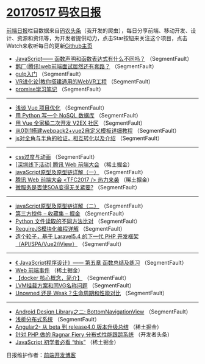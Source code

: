 # [20170517 码农日报](https://github.com/kujian/frontendDaily/blob/master/2017/05/17.md)

[前端日报](http://caibaojian.com/c/news)栏目数据来自[码农头条](http://hao.caibaojian.com/)（我开发的爬虫），每日分享前端、移动开发、设计、资源和资讯等，为开发者提供动力，点击Star按钮来关注这个项目，点击Watch来收听每日的更新[Github主页](https://github.com/kujian/frontendDaily)
* [JavaScript—— 函数声明和函数表达式有什么不同吗？](http://hao.caibaojian.com/38280.html) （SegmentFault）
* [鹅厂(腾讯)web前端面试居然还有套路？](http://hao.caibaojian.com/38281.html) （SegmentFault）
* [gulp入门](http://hao.caibaojian.com/38276.html) （SegmentFault）
* [VR进化论|教你搭建通用的WebVR工程](http://hao.caibaojian.com/38272.html) （SegmentFault）
* [promise学习笔记](http://hao.caibaojian.com/38277.html) （SegmentFault）

***
* [浅谈 Vue 项目优化](http://hao.caibaojian.com/38268.html) （SegmentFault）
* [用 Python 写一个 NoSQL 数据库](http://hao.caibaojian.com/38271.html) （SegmentFault）
* [用 Vue 全家桶二次开发 V2EX 社区](http://hao.caibaojian.com/38270.html) （SegmentFault）
* [从0到1搭建webpack2+vue2自定义模板详细教程](http://hao.caibaojian.com/38323.html) （SegmentFault）
* [js对全角与半角的验证，相互转化以及介绍](http://hao.caibaojian.com/38334.html) （SegmentFault）

***
* [css过度与动画](http://hao.caibaojian.com/38338.html) （SegmentFault）
* [[深圳线下活动] 腾讯 Web 前端大会](http://hao.caibaojian.com/38288.html) （稀土掘金）
* [javaScript原型及原型链详解（一）](http://hao.caibaojian.com/38332.html) （SegmentFault）
* [腾讯 Web 前端大会 &lt;TFC2017 /&gt; 热力来袭](http://hao.caibaojian.com/38303.html) （稀土掘金）
* [微服务是否使SOA变得无关紧要?](http://hao.caibaojian.com/38282.html) （SegmentFault）

***
* [javaScript原型及原型链详解（二）](http://hao.caibaojian.com/38333.html) （SegmentFault）
* [第三方控件 &#8211; 收藏集 &#8211; 掘金](http://hao.caibaojian.com/38283.html) （SegmentFault）
* [Python 文件读取的不同方法比对](http://hao.caibaojian.com/38273.html) （SegmentFault）
* [RequireJS模块化编程详解](http://hao.caibaojian.com/38324.html) （SegmentFault）
* [造个轮子，基于 Laravel5.4 的下一代 PHP 开发框架 （API/SPA/Vue2/iView）](http://hao.caibaojian.com/38284.html) （SegmentFault）

***
* [《 JavaScript程序设计》—— 第五章 函数总结及练习](http://hao.caibaojian.com/38274.html) （SegmentFault）
* [Web 前端事件](http://hao.caibaojian.com/38296.html) （稀土掘金）
* [【docker 核心概念，简介】](http://hao.caibaojian.com/38337.html) （SegmentFault）
* [LVM挂载方案和同VG名称问题](http://hao.caibaojian.com/38267.html) （SegmentFault）
* [Unowned 还是 Weak？生命周期和性能对比](http://hao.caibaojian.com/38278.html) （SegmentFault）

***
* [Android Design Library之二: BottomNavigationView](http://hao.caibaojian.com/38279.html) （SegmentFault）
* [浅析分布式系统](http://hao.caibaojian.com/38269.html) （SegmentFault）
* [Angular2- 从 beta 到 release4.0 版本升级总结](http://hao.caibaojian.com/38302.html) （稀土掘金）
* [针对 PHP 做的 Ragnar Fiery 分布式性能跟踪系统](http://hao.caibaojian.com/38353.html) （开发者头条）
* [JavaScript 初学者必看 “this”](http://hao.caibaojian.com/38292.html) （稀土掘金）

日报维护作者：[前端开发博客](http://caibaojian.com/) 